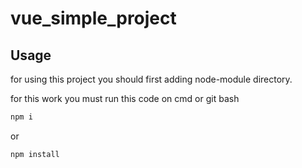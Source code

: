 # vue_simple_project

## Usage

for using this project you should first adding node-module directory.

for this work you must run this code on cmd or git bash

```bash
npm i 
```
or

```bash
npm install
```

